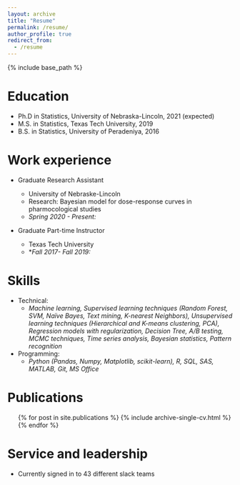 ```yaml
---
layout: archive
title: "Resume"
permalink: /resume/
author_profile: true
redirect_from:
  - /resume
---
```


{% include base_path %}

Education
======
* Ph.D in Statistics, University of Nebraska-Lincoln, 2021 (expected)
* M.S. in Statistics, Texas Tech University, 2019
* B.S. in Statistics, University of Peradeniya, 2016

Work experience
======
* Graduate Research Assistant
  * University of Nebraske-Lincoln
  * Research: Bayesian model for dose-response curves in pharmocological studies
  * *Spring 2020 - Present:* 

* Graduate Part-time Instructor
  * Texas Tech University
  * **Fall 2017- Fall 2019:* 
  
Skills
======
* Technical: 
  * *Machine learning, Supervised learning techniques (Random Forest, SVM, Naïve Bayes, Text mining, K-nearest Neighbors), Unsupervised learning techniques (Hierarchical and K-means clustering, PCA), Regression models with regularization, Decision Tree, A/B testing, MCMC techniques, Time series analysis, Bayesian statistics, Pattern recognition*
* Programming: 
  * *Python (Pandas, Numpy, Matplotlib, scikit-learn), R, SQL, SAS, MATLAB, Git, MS Office*

Publications
======
  <ul>{% for post in site.publications %}
    {% include archive-single-cv.html %}
  {% endfor %}</ul>
  
Service and leadership
======
* Currently signed in to 43 different slack teams

